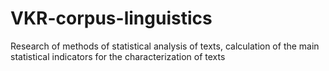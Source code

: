 # VKR-corpus-linguistics
Research of methods of statistical analysis of texts, calculation of the main statistical indicators for the characterization of texts
